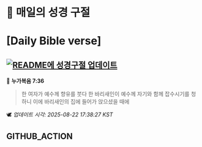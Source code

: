 # 🙏 매일의 성경 구절
# [Daily Bible verse]
## [![README에 성경구절 업데이트](https://github.com/DONGSUKA/first_test/actions/workflows/update-readme-bible.yml/badge.svg)](https://github.com/DONGSUKA/first_test/actions/workflows/update-readme-bible.yml)
<!-- START_BIBLE_VERSE -->
📖 **누가복음 7:36**
> 한 여자가 예수께 향유를 붓다 한 바리새인이 예수께 자기와 함께 잡수시기를 청하니 이에 바리새인의 집에 들어가 앉으셨을 때에

🕊️ _업데이트 시각: 2025-08-22 17:38:27 KST_
  <!-- END_BIBLE_VERSE -->
## GITHUB_ACTION
